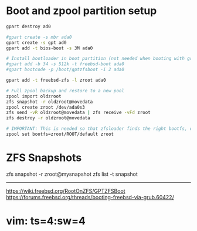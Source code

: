 # Boot and zpool partition setup


```bash
gpart destroy ad0

#gpart create -s mbr ada0
gpart create -s gpt ad0
gpart add -t bios-boot -s 3M ada0

# Install bootloader in boot partition (not needed when booting with grub)
#gpart add -b 34 -s 512k -t freebsd-boot ada0
#gpart bootcode -p /boot/gptzfsboot -i 2 ada0

gpart add -t freebsd-zfs -l zroot ada0

# Full zpool backup and restore to a new pool
zpool import oldzroot
zfs snapshot -r oldzroot@movedata
zpool create zroot /dev/ada0s3
zfs send -vR oldzroot@movedata | zfs receive -vFd zroot
zfs destroy -r oldzroot@movedata

# IMPORTANT: This is needed so that zfsloader finds the right bootfs, otherwise it will will complain about missing "loader.lua"
zpool set bootfs=zroot/ROOT/default zroot 
```
# ZFS Snapshots

zfs snapshot -r zroot@mysnapshot
zfs list -t snapshot

---

https://wiki.freebsd.org/RootOnZFS/GPTZFSBoot
https://forums.freebsd.org/threads/booting-freebsd-via-grub.60422/

# vim: ts=4:sw=4
